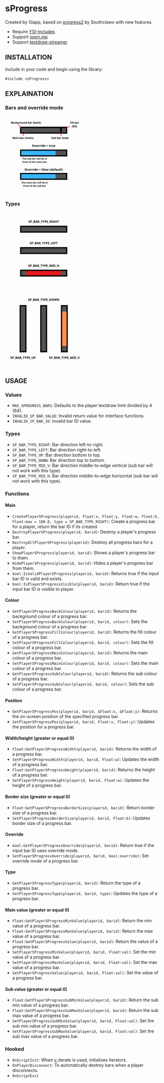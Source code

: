 # sProgress
Created by Giapp, based on [progress2](https://github.com/Southclaws/progress2) by Southclaws with new features.

- Require [YSI-Includes](https://github.com/pawn-lang/YSI-Includes)
- Support [open.mp](https://github.com/openmultiplayer/open.mp/releases)
- Support [textdraw-streamer](https://github.com/nexquery/samp-textdraw-streamer)

## INSTALLATION
Include in your code and begin using the library:

```pawn
#include <sProgress>
```

## EXPLAINATION
### Bars and override mode
<img src="https://github.com/vdgiapp/sProgress/blob/main/_explaination.gif" width=50% height=50%>

### Types
<img src="https://github.com/vdgiapp/sProgress/blob/main/_types_1.gif" width=50% height=50%>
<img src="https://github.com/vdgiapp/sProgress/blob/main/_types_2.gif" width=50% height=50%>

## USAGE
### Values
- `MAX_SPROGRESS_BARS`: Defaults to the player textdraw limit divided by 4 (64).
- `INVALID_SP_BAR_VALUE`: Invalid return value for interface functions.
- `INVALID_SP_BAR_ID`: Invalid bar ID value.

### Types
- `SP_BAR_TYPE_RIGHT`: Bar direction left-to-right.
- `SP_BAR_TYPE_LEFT`: Bar direction right-to-left.
- `SP_BAR_TYPE_UP`: Bar direction bottom to top.
- `SP_BAR_TYPE_DOWN`: Bar direction top to bottom.
- `SP_BAR_TYPE_MID_V`: Bar direction middle-to-edge vertical (sub bar will not work with this type).
- `SP_BAR_TYPE_MID_H`: Bar direction middle-to-edge horizontal (sub bar will not work with this type).
  
### Functions
#### Main
- `CreatePlayerSProgress(playerid, Float:x, Float:y, Float:w, Float:h, Float:max = 100.0, type = SP_BAR_TYPE_RIGHT)`: Create a progress bar for a player, return the bar ID if its created.
- `DestroyPlayerSProgress(playerid, barid)`: Destroy a player's progress bar.
- `DestroyAllPlayerSProgress(playerid)`: Destroy all progress bars for a player.
- `ShowPlayerSProgress(playerid, barid)`: Shows a player's progress bar to them.
- `HidePlayerSProgress(playerid, barid)`: Hides a player's progress bar from them.
- `bool:IsValidPlayerSProgress(playerid, barid)`: Returns true if the input bar ID is valid and exists.
- `bool:IsPlayerSProgressVisible(playerid, barid)`: Return true if the input bar ID is visible to player.

#### Colour
- `GetPlayerSProgressBackColour(playerid, barid)`: Returns the background colour of a progress bar.
- `SetPlayerSProgressBackColour(playerid, barid, colour)`: Sets the background colour of a progress bar.
- `GetPlayerSProgressFillColour(playerid, barid)`: Returns the fill colour of a progress bar.
- `SetPlayerSProgressFillColour(playerid, barid, colour)`: Sets the fill colour of a progress bar.
- `GetPlayerSProgressMainColour(playerid, barid)`: Returns the main colour of a progress bar.
- `SetPlayerSProgressMainColour(playerid, barid, colour)`: Sets the main colour of a progress bar.
- `GetPlayerSProgressSubColour(playerid, barid)`: Returns the sub colour of a progress bar.
- `SetPlayerSProgressSubColour(playerid, barid, colour)`: Sets the sub colour of a progress bar.

#### Position
- `GetPlayerSProgressPos(playerid, barid, &Float:x, &Float:y)`: Returns the on-screen position of the specified progress bar.
- `SetPlayerSProgressPos(playerid, barid, Float:x, Float:y)`: Updates the position for a progress bar.

#### Width/height (greater or equal 0)
- `Float:GetPlayerSProgressWidth(playerid, barid)`: Returns the width of a progress bar.
- `SetPlayerSProgressWidth(playerid, barid, Float:w)`: Updates the width of a progress bar.
- `Float:GetPlayerSProgressHeight(playerid, barid)`: Returns the height of a progress bar.
- `SetPlayerSProgressHeight(playerid, barid, Float:w)`: Updates the height of a progress bar.

#### Border size (greater or equal 0)
- `Float:GetPlayerSProgressBorderSize(playerid, barid)`: Return border size of a progress bar.
- `SetPlayerSProgressBorderSize(playerid, barid, Float:b)`: Updates border size of a progress bar.

#### Override
- `bool:GetPlayerSProgressOverride(playerid, barid)`: Return true if the input bar ID uses override mode.
- `SetPlayerSProgressOverride(playerid, barid, bool:override)`: Set override mode of a progress bar.

#### Type
- `GetPlayerSProgressType(playerid, barid)`: Return the type of a progress bar.
- `SetPlayerSProgressType(playerid, barid, type)`: Updates the type of a progress bar.

#### Main value (greater or equal 0)
- `Float:GetPlayerSProgressMinValue(playerid, barid)`: Return the min value of a progress bar.
- `Float:GetPlayerSProgressMaxValue(playerid, barid)`: Return the max value of a progress bar.
- `Float:GetPlayerSProgressValue(playerid, barid)`: Return the value of a progress bar.
- `SetPlayerSProgressMinValue(playerid, barid, Float:val)`: Set the min value of a progress bar.
- `SetPlayerSProgressMaxValue(playerid, barid, Float:val)`: Set the max value of a progress bar.
- `SetPlayerSProgressValue(playerid, barid, Float:val)`: Set the value of a progress bar.

#### Sub value (greater or equal 0)
- `Float:GetPlayerSProgressSubMinValue(playerid, barid)`: Return the sub min value of a progress bar.
- `Float:GetPlayerSProgressSubMaxValue(playerid, barid)`: Return the sub max value of a progress bar.
- `SetPlayerSProgressSubMinValue(playerid, barid, Float:val)`: Set the sub min value of a progress bar.
- `SetPlayerSProgressSubMaxValue(playerid, barid, Float:val)`: Set the sub max value of a progress bar.

### Hooked
- `OnScriptInit`: When y_iterate is used, initialises iterators.
- `OnPlayerDisconnect`: To automatically destroy bars when a player disconnects.
- `OnScriptExit`
